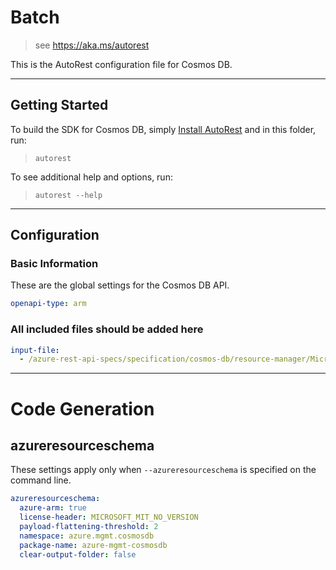 # Batch

> see https://aka.ms/autorest

This is the AutoRest configuration file for Cosmos DB.

---

## Getting Started

To build the SDK for Cosmos DB, simply [Install AutoRest](https://aka.ms/autorest/install) and in this folder, run:

> `autorest`

To see additional help and options, run:

> `autorest --help`

---

## Configuration

### Basic Information

These are the global settings for the Cosmos DB API.

``` yaml
openapi-type: arm
```

### All included files should be added here

``` yaml
input-file:
  - /azure-rest-api-specs/specification/cosmos-db/resource-manager/Microsoft.DocumentDB/stable/2015-04-08/cosmos-db.json
```

---

# Code Generation

## azureresourceschema

These settings apply only when `--azureresourceschema` is specified on the command line.

``` yaml $(azureresourceschema)
azureresourceschema:
  azure-arm: true
  license-header: MICROSOFT_MIT_NO_VERSION
  payload-flattening-threshold: 2
  namespace: azure.mgmt.cosmosdb
  package-name: azure-mgmt-cosmosdb
  clear-output-folder: false
```
